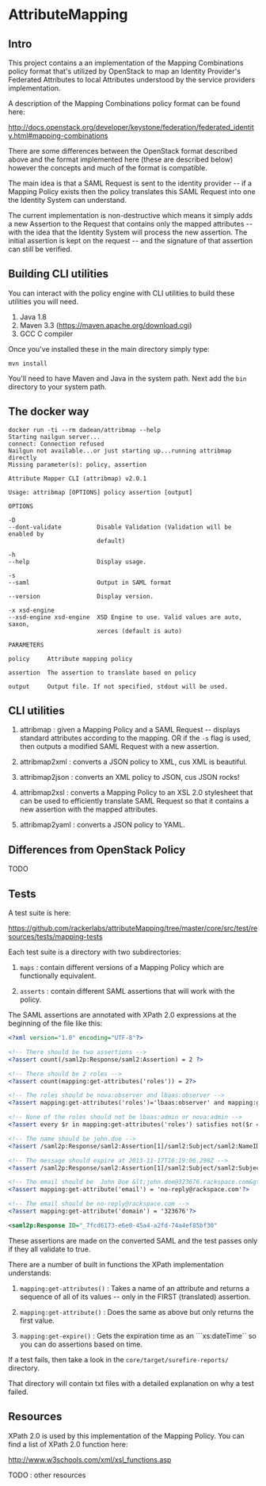 # AttributeMapping

## Intro

This project contains a an implementation of the Mapping Combinations
policy format that's utilized by OpenStack to map an Identity
Provider's Federated Attributes to local Attributes understood by the
service providers implementation.

A description of the Mapping Combinations policy format can be found
here:

http://docs.openstack.org/developer/keystone/federation/federated_identity.html#mapping-combinations

There are some differences between the OpenStack format described
above and the format implemented here (these are described below)
however the concepts and much of the format is compatible.

The main idea is that a SAML Request is sent to the identity
provider -- if a Mapping Policy exists then the policy translates
this SAML Request into one the Identity System can understand.

The current implementation is non-destructive which means it simply
adds a new Assertion to the Request that contains only the mapped
attributes -- with the idea that the Identity System will process the
new assertion.  The initial assertion is kept on the request -- and
the signature of that assertion can still be verified.

## Building CLI utilities

You can interact with the policy engine with CLI utilities to build
these utilities you will need.

1. Java 1.8
2. Maven 3.3 (https://maven.apache.org/download.cgi)
3. GCC C compiler

Once you've installed these in the main directory simply type:

````shell
mvn install
````

You'll need to have Maven and Java in the system path.  Next add the
```bin``` directory to your system path. 

## The docker way

````shell
docker run -ti --rm dadean/attribmap --help
Starting nailgun server...
connect: Connection refused
Nailgun not available...or just starting up...running attribmap directly
Missing parameter(s): policy, assertion

Attribute Mapper CLI (attribmap) v2.0.1

Usage: attribmap [OPTIONS] policy assertion [output]

OPTIONS

-D
--dont-validate          Disable Validation (Validation will be enabled by
                         default)

-h
--help                   Display usage.

-s
--saml                   Output in SAML format

--version                Display version.

-x xsd-engine
--xsd-engine xsd-engine  XSD Engine to use. Valid values are auto, saxon,
                         xerces (default is auto)

PARAMETERS

policy     Attribute mapping policy

assertion  The assertion to translate based on policy

output     Output file. If not specified, stdout will be used.
````

## CLI utilities

1. attribmap : given a Mapping Policy and a SAML Request -- displays
standard attributes according to the mapping.  OR if the ```-s```
flag is used, then outputs a modified SAML Request with a new assertion.

1. attribmap2xml : converts a JSON policy to XML, cus XML is
beautiful.

1. attribmap2json : converts an XML policy to JSON, cus JSON rocks!

1. attribmap2xsl : converts a Mapping Policy to an XSL 2.0 stylesheet
that can be used to efficiently translate SAML Request so that it
contains a new assertion with the mapped attributes.

1. attribmap2yaml : converts a JSON policy to YAML.

## Differences from OpenStack Policy

TODO

## Tests

A test suite is here:

https://github.com/rackerlabs/attributeMapping/tree/master/core/src/test/resources/tests/mapping-tests

Each test suite is a directory with two subdirectories:

1. ```maps``` : contain different versions of a Mapping Policy which
are functionally equivalent.

2. ```asserts``` : contain different SAML assertions that will work
with the policy.

The SAML assertions are annotated with XPath 2.0 expressions at the
beginning of the file like this:

````xml
<?xml version="1.0" encoding="UTF-8"?>

<!-- There should be two assertions -->
<?assert count(/saml2p:Response/saml2:Assertion) = 2 ?>

<!-- There should be 2 roles -->
<?assert count(mapping:get-attributes('roles')) = 2?>

<!-- The roles should be nova:observer and lbaas:observer -->
<?assert mapping:get-attributes('roles')='lbaas:observer' and mapping:get-attributes('roles')='nova:observer' ?>

<!-- None of the roles should not be lbaas:admin or nova:admin -->
<?assert every $r in mapping:get-attributes('roles') satisfies not($r = ('lbaas:admin', 'nova:admin'))?>

<!-- The name should be john.doe -->
<?assert /saml2p:Response/saml2:Assertion[1]/saml2:Subject/saml2:NameID = 'john.doe'?>

<!-- The message should expire at 2013-11-17T16:19:06.298Z -->
<?assert /saml2p:Response/saml2:Assertion[1]/saml2:Subject/saml2:SubjectConfirmation/saml2:SubjectConfirmationData/@NotOnOrAfter = '2013-11-17T16:19:06.298Z'?>

<!-- The email should be  John Doe &lt;john.doe@323676.rackspace.com&gt; -->
<?assert mapping:get-attribute('email') = 'no-reply@rackspace.com'?>

<!-- The email should be no-reply@rackspace.com -->
<?assert mapping:get-attribute('domain') = '323676'?>

<saml2p:Response ID="_7fcd6173-e6e0-45a4-a2fd-74a4ef85bf30" 
````

These assertions are made on the converted SAML and the test passes
only if they all validate to true.

There are a number of built in functions the XPath implementation
understands:

1. ```mapping:get-attributes()```  : Takes a name of an attribute and
returns a sequence of all of its values -- only in the FIRST
(translated) assertion.

1. ```mapping:get-attribute()```  : Does the same as above but only
returns the first value.

1. ```mapping:get-expire()``` : Gets the expiration time as an
```xs:dateTime`` so you can do assertions based on time. 

If a test fails, then take a look in the
```core/target/surefire-reports/``` directory.

That directory will contain txt files with a detailed explanation on
why a test failed.

## Resources

XPath 2.0 is used by this implementation of the Mapping Policy. You
can find a list of XPath 2.0 function here:

http://www.w3schools.com/xml/xsl_functions.asp

TODO : other resources


